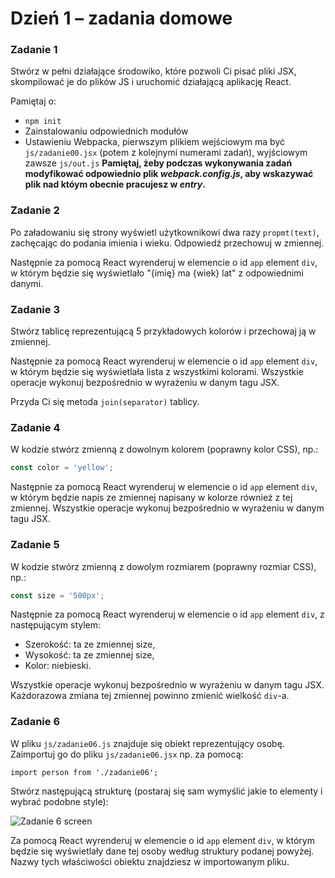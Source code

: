 # Dzień 1 &ndash; zadania domowe

### Zadanie 1

Stwórz w pełni działające środowiko, które pozwoli Ci pisać pliki JSX, skompilować je do plików JS i uruchomić działającą aplikację React.

Pamiętaj o:
- ```npm init```
- Zainstalowaniu odpowiednich modułów
- Ustawieniu Webpacka, pierwszym plikiem wejściowym ma być `js/zadanie00.jsx` (potem z kolejnymi numerami zadań), wyjściowym zawsze `js/out.js`
**Pamiętaj, żeby podczas wykonywania zadań modyfikować odpowiednio plik _webpack.config.js_, aby wskazywać plik nad któym obecnie pracujesz w _entry_.**

### Zadanie 2

Po załadowaniu się strony wyświetl użytkownikowi dwa razy ```propmt(text)```, zachęcając do podania imienia i wieku. Odpowiedź przechowuj w zmiennej.

Następnie za pomocą React wyrenderuj w elemencie o id ```app``` element ```div```, w którym będzie się wyświetlało "{imię} ma {wiek} lat" z odpowiednimi danymi.

### Zadanie 3

Stwórz tablicę reprezentującą 5 przykładowych kolorów i przechowaj ją w zmiennej.

Następnie za pomocą React wyrenderuj w elemencie o id ```app``` element ```div```, w którym będzie się wyświetlała lista z wszystkimi kolorami. Wszystkie operacje wykonuj bezpośrednio w wyrażeniu w danym tagu JSX.

Przyda Ci się metoda ```join(separator)``` tablicy.

### Zadanie 4

W kodzie stwórz zmienną z dowolnym kolorem (poprawny kolor CSS), np.:

```JavaScript
const color = 'yellow';
```

Następnie za pomocą React wyrenderuj w elemencie o id ```app``` element ```div```, w którym będzie napis ze zmiennej napisany w kolorze również z tej zmiennej. Wszystkie operacje wykonuj bezpośrednio w wyrażeniu w danym tagu JSX.

### Zadanie 5

W kodzie stwórz zmienną z dowolym rozmiarem (poprawny rozmiar CSS), np.:

```JavaScript
const size = '500px';
```

Następnie za pomocą React wyrenderuj w elemencie o id ```app``` element ```div```, z następującym stylem:
- Szerokość: ta ze zmiennej size,
- Wysokość: ta ze zmiennej size,
- Kolor: niebieski.

Wszystkie operacje wykonuj bezpośrednio w wyrażeniu w danym tagu JSX. Każdorazowa zmiana tej zmiennej powinno zmienić wielkość `div`-a.

### Zadanie 6

W pliku `js/zadanie06.js` znajduje się obiekt reprezentujący osobę. Zaimportuj go do pliku `js/zadanie06.jsx` np. za pomocą:

```import person from './zadanie06';```

Stwórz następującą strukturę (postaraj się sam wymyślić jakie to elementy i wybrać podobne style):


 ![Zadanie 6 screen](img/zadanie06_screen.png "Zadanie 6 screen")


Za pomocą React wyrenderuj w elemencie o id ```app``` element ```div```, w którym będzie się wyświetlały dane tej osoby według struktury podanej powyżej. Nazwy tych właściwości obiektu znajdziesz w importowanym pliku. 
